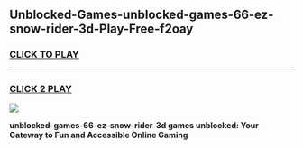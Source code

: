 
## Unblocked-Games-unblocked-games-66-ez-snow-rider-3d-Play-Free-f2oay
<h3>
<a href="https://premium76.site?title=unblocked-games-66-ez-snow-rider-3d&ref=23A">CLICK TO PLAY</a></h3>
<hr>

<h3>
<a href="https://premium76.site?title=unblocked-games-66-ez-snow-rider-3d&ref=23A">CLICK 2 PLAY</a>
  
</h3>

<a href="https://premium76.site?title=unblocked-games-66-ez-snow-rider-3d&ref=23A"><img src="https://clearcache.store/games.png"></a>


**unblocked-games-66-ez-snow-rider-3d games unblocked: Your Gateway to Fun and Accessible Online Gaming**
